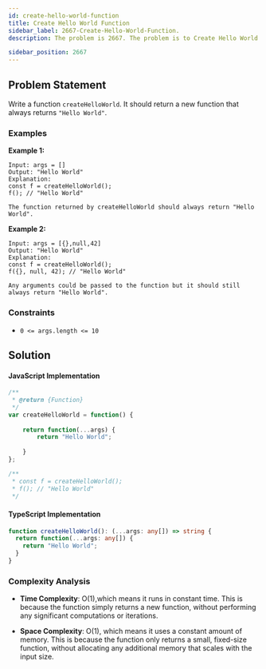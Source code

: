 ```yaml
---
id: create-hello-world-function
title: Create Hello World Function
sidebar_label: 2667-Create-Hello-World-Function.
description: The problem is 2667. The problem is to Create Hello World Function

sidebar_position: 2667
---
```


## Problem Statement
Write a function `createHelloWorld`. It should return a new function that always returns `"Hello World"`.



### Examples

**Example 1:**

```
Input: args = []
Output: "Hello World"
Explanation:
const f = createHelloWorld();
f(); // "Hello World"

The function returned by createHelloWorld should always return "Hello World".
```

**Example 2:**

```
Input: args = [{},null,42]
Output: "Hello World"
Explanation:
const f = createHelloWorld();
f({}, null, 42); // "Hello World"

Any arguments could be passed to the function but it should still always return "Hello World".
```




### Constraints

- `0 <= args.length <= 10`

## Solution

#### JavaScript Implementation

```javascript
/**
 * @return {Function}
 */
var createHelloWorld = function() {
    
    return function(...args) {
        return "Hello World";
        
    }
};

/**
 * const f = createHelloWorld();
 * f(); // "Hello World"
 */

```

#### TypeScript Implementation

```typescript
function createHelloWorld(): (...args: any[]) => string {
  return function(...args: any[]) {
    return "Hello World";
  }
}

```

### Complexity Analysis

- **Time Complexity**: O(1),which means it runs in constant time. This is because the function simply returns a new function, without performing any significant computations or iterations.

- **Space Complexity**: O(1), which means it uses a constant amount of memory. This is because the function only returns a small, fixed-size function, without allocating any additional memory that scales with the input size.
